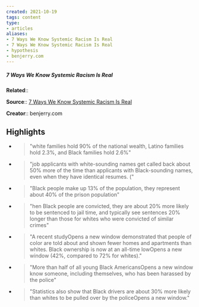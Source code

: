 ```yaml
---
created: 2021-10-19
tags: content
type: 
- articles
aliases:
- 7 Ways We Know Systemic Racism Is Real
- 7 Ways We Know Systemic Racism Is Real
- hypothesis
- benjerry.com
---
```

##### 7 Ways We Know Systemic Racism Is Real

**Related**:: 

**Source**:: [7 Ways We Know Systemic Racism Is Real](https://www.benjerry.com/whats-new/2016/systemic-racism-is-real)

**Creator**:: benjerry.com

## Highlights
- > "white families hold 90% of the national wealth, Latino families hold 2.3%, and Black families hold 2.6%" 

- > "job applicants with white-sounding names get called back about 50% more of the time than applicants with Black-sounding names, even when they have identical resumes. (" 

- > "Black people make up 13% of the population, they represent about 40% of the prison population" 

- > "hen Black people are convicted, they are about 20% more likely to be sentenced to jail time, and typically see sentences 20% longer than those for whites who were convicted of similar crimes" 

- > "A recent studyOpens a new window demonstrated that people of color are told about and shown fewer homes and apartments than whites. Black ownership is now at an all-time lowOpens a new window (42%, compared to 72% for whites)." 

- > "More than half of all young Black AmericansOpens a new window know someone, including themselves, who has been harassed by the police" 

- > "Statistics also show that Black drivers are about 30% more likely than whites to be pulled over by the policeOpens a new window." 

